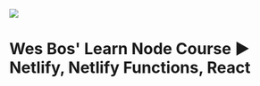 [![](http://wes.io/kH9O/wowwwwwwwww.jpg)](https://LearnNode.com)

# Wes Bos' Learn Node Course ▶️ Netlify, Netlify Functions, React
